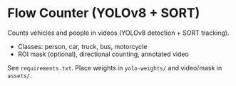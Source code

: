 # Flow Counter (YOLOv8 + SORT)
Counts vehicles and people in videos (YOLOv8 detection + SORT tracking).
- Classes: person, car, truck, bus, motorcycle
- ROI mask (optional), directional counting, annotated video

See `requirements.txt`. Place weights in `yolo-weights/` and video/mask in `assets/`.

